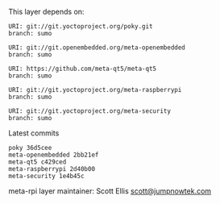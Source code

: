 This layer depends on:

    URI: git://git.yoctoproject.org/poky.git
    branch: sumo

    URI: git://git.openembedded.org/meta-openembedded
    branch: sumo

    URI: https://github.com/meta-qt5/meta-qt5
    branch: sumo

    URI: git://git.yoctoproject.org/meta-raspberrypi
    branch: sumo

    URI: git://git.yoctoproject.org/meta-security
    branch: sumo

Latest commits

    poky 36d5cee
    meta-openembedded 2bb21ef
    meta-qt5 c429ced
    meta-raspberrypi 2d40b00
    meta-security 1e4b45c

meta-rpi layer maintainer: Scott Ellis <scott@jumpnowtek.com>
